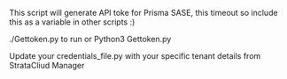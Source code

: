 This script will generate API toke for Prisma SASE, this timeout so include this as a variable in other scripts :)

./Gettoken.py to run or Python3 Gettoken.py

Update your credentials_file.py with your specific tenant details from StrataCliud Manager
